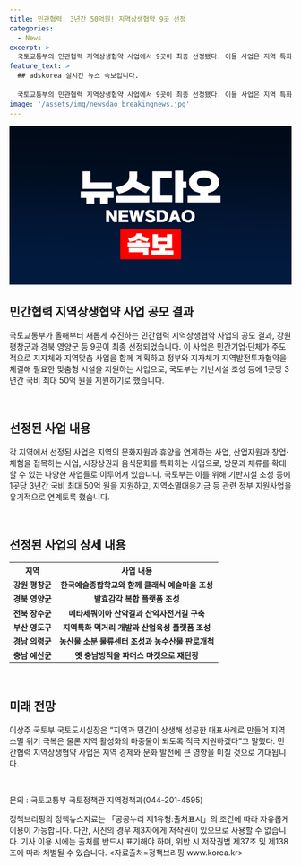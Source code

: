 ```yaml
---
title: 민관협력, 3년간 50억원! 지역상생협약 9곳 선정
categories:
  - News
excerpt: >
  국토교통부의 민관협력 지역상생협약 사업에서 9곳이 최종 선정됐다. 이들 사업은 지역 특화 발전을 이끄는 데 초점을 맞추고 있으며, 국비로 3년간 최대 50억 원을 받게 된다. 예를 들어, 강원 평창군은 계촌 클래식 예술마을을 조성할 것이고, 경남 의령군은 농산물 소분 물류센터를 조성한다. 이러한 노력은 지역의 문화자원과 휴양을 연계하고, 산업자원과 창업·체험을 접목하는 등 지역의 매력을 높이는 목적이다. 민간과 지역이 손잡고 지역 특화 발전을 함께 이끌어가는 상생협약 사업은 지역의 활력을 더해주고 있다.
feature_text: >
  ## adskorea 실시간 뉴스 속보입니다.

  국토교통부의 민관협력 지역상생협약 사업에서 9곳이 최종 선정됐다. 이들 사업은 지역 특화 발전을 이끄는 데 초점을 맞추고 있으며, 국비로 3년간 최대 50억 원을 받게 된다. 예를 들어, 강원 평창군은 계촌 클래식 예술마을을 조성할 것이고, 경남 의령군은 농산물 소분 물류센터를 조성한다. 이러한 노력은 지역의 문화자원과 휴양을 연계하고, 산업자원과 창업·체험을 접목하는 등 지역의 매력을 높이는 목적이다. 민간과 지역이 손잡고 지역 특화 발전을 함께 이끌어가는 상생협약 사업은 지역의 활력을 더해주고 있다.
image: '/assets/img/newsdao_breakingnews.jpg'
---
```


<p><img src="/assets/img/newsdao_breakingnews.jpg" alt="adskorea 속보" /></p>

<h2 data-ke-size="size26">민간협력 지역상생협약 사업 공모 결과</h2>

<p>국토교통부가 올해부터 새롭게 추진하는 민간협력 지역상생협약 사업의 공모 결과, 강원 평창군과 경북 영양군 등 9곳이 최종 선정되었습니다. 이 사업은 민간기업·단체가 주도적으로 지자체와 지역맞춤 사업을 함께 계획하고 정부와 지자체가 지역발전투자협약을 체결해 필요한 맞춤형 시설을 지원하는 사업으로, 국토부는 기반시설 조성 등에 1곳당 3년간 국비 최대 50억 원을 지원하기로 했습니다.</p>

<p data-ke-size="size16">&nbsp;</p>

<h2 data-ke-size="size24">선정된 사업 내용</h2>

<p>각 지역에서 선정된 사업은 지역의 문화자원과 휴양을 연계하는 사업, 산업자원과 창업·체험을 접목하는 사업, 시장상권과 음식문화를 특화하는 사업으로, 방문과 체류를 확대할 수 있는 다양한 사업들로 이루어져 있습니다. 국토부는 이를 위해 기반시설 조성 등에 1곳당 3년간 국비 최대 50억 원을 지원하고, 지역소멸대응기금 등 관련 정부 지원사업을 유기적으로 연계토록 했습니다.</p>

<p data-ke-size="size16">&nbsp;</p>

<h2 data-ke-size="size24">선정된 사업의 상세 내용</h2>

<table>
    <tr>
        <th>지역</th>
        <th>사업 내용</th>
    </tr>
    <tr>
        <td style="text-align: center; height: 17px;"><b>강원 평창군</b></td>
        <td style="text-align: center; height: 17px;"><b>한국예술종합학교와 함께 클래식 예술마을 조성</b></td>
    </tr>
    <tr>
        <td style="text-align: center; height: 17px;"><b>경북 영양군</b></td>
        <td style="text-align: center; height: 17px;"><b>발효감각 복합 플랫폼 조성</b></td>
    </tr>
    <tr>
        <td style="text-align: center; height: 17px;"><b>전북 장수군</b></td>
        <td style="text-align: center; height: 17px;"><b>메타세쿼이아 산악길과 산악자전거길 구축</b></td>
    </tr>
    <tr>
        <td style="text-align: center; height: 17px;"><b>부산 영도구</b></td>
        <td style="text-align: center; height: 17px;"><b>지역특화 먹거리 개발과 산업육성 플랫폼 조성</b></td>
    </tr>
    <tr>
        <td style="text-align: center; height: 17px;"><b>경남 의령군</b></td>
        <td style="text-align: center; height: 17px;"><b>농산물 소분 물류센터 조성과 농수산물 판로개척</b></td>
    </tr>
    <tr>
        <td style="text-align: center; height: 17px;"><b>충남 예산군</b></td>
        <td style="text-align: center; height: 17px;"><b>옛 충남방적을 파머스 마켓으로 재단장</b></td>
    </tr>
</table>

<p data-ke-size="size16">&nbsp;</p>

<h2 data-ke-size="size24">미래 전망</h2>

<p>이상주 국토부 국토도시실장은 “지역과 민간이 상생해 성공한 대표사례로 만들어 지역소멸 위기 극복은 물론 지역 활성화의 마중물이 되도록 적극 지원하겠다”고 말했다. 민간협력 지역상생협약 사업은 지역 경제와 문화 발전에 큰 영향을 미칠 것으로 기대됩니다.</p>

<p data-ke-size="size16">&nbsp;</p>

<p>문의 : 국토교통부 국토정책관 지역정책과(044-201-4595)</p>

<p>정책브리핑의 정책뉴스자료는 「공공누리 제1유형:출처표시」의 조건에 따라 자유롭게 이용이 가능합니다. 다만, 사진의 경우 제3자에게 저작권이 있으므로 사용할 수 없습니다. 기사 이용 시에는 출처를 반드시 표기해야 하며, 위반 시 저작권법 제37조 및 제138조에 따라 처벌될 수 있습니다. &lt;자료출처=정책브리핑 www.korea.kr></p>

